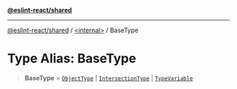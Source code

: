 [**@eslint-react/shared**](../../README.md)

***

[@eslint-react/shared](../../README.md) / [\<internal\>](../README.md) / BaseType

# Type Alias: BaseType

> **BaseType** = [`ObjectType`](../interfaces/ObjectType.md) \| [`IntersectionType`](../interfaces/IntersectionType.md) \| [`TypeVariable`](TypeVariable.md)
